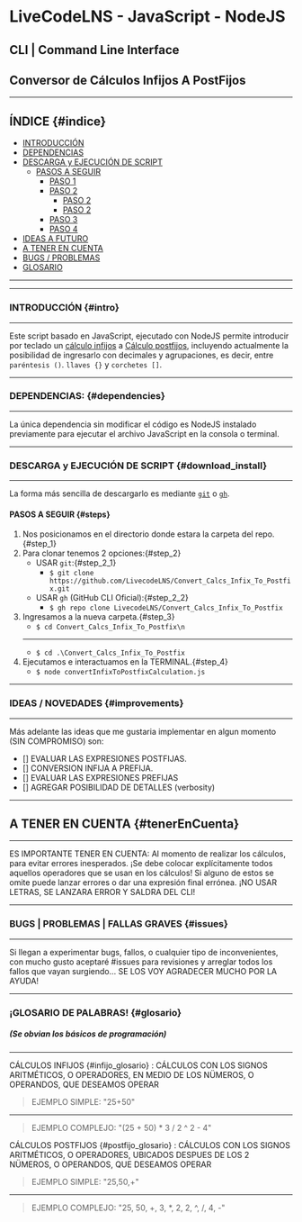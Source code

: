 # LiveCodeLNS - JavaScript - NodeJS
## CLI | Command Line Interface
## Conversor de Cálculos Infijos A PostFijos

---
## ÍNDICE {#indice}
- [INTRODUCCIÓN](#intro)
- [DEPENDENCIAS](#dependencies)
- [DESCARGA y EJECUCIÓN DE SCRIPT](download_install)
    - [PASOS A SEGUIR](#steps)
        - [PASO 1](#step_1)
        - [PASO 2](#step_2)
            - [PASO 2](#step_2_1)
            - [PASO 2](#step_2_2)
        - [PASO 3](#step_3)
        - [PASO 4](#step_4)
- [IDEAS A FUTURO](#improvements)
- [A TENER EN CUENTA](#tenerEnCuenta)
- [BUGS / PROBLEMAS](#issues)
- [GLOSARIO](#glosario)
---

---
### INTRODUCCIÓN {#intro}
---

Este script basado en JavaScript, ejecutado con NodeJS permite introducir por teclado un [cálculo infijos](#infijo_glosario) a [Cálculo postfijos](#postfijo_glosario), incluyendo actualmente la posibilidad de ingresarlo con decimales y agrupaciones, es decir, entre `paréntesis ()`. `llaves {}` y `corchetes []`.

---
### DEPENDENCIAS: {#dependencies}
---

La única dependencia sin modificar el código es NodeJS instalado previamente para ejecutar el archivo JavaScript en la consola o terminal.

---
### DESCARGA y EJECUCIÓN DE SCRIPT {#download_install}
---

La forma más sencilla de descargarlo es mediante [`git`](downloadGIT) o [`gh`](downloadGHCLI).

#### PASOS A SEGUIR {#steps}
1. Nos posicionamos en el directorio donde estara la carpeta del repo.{#step_1}
2. Para clonar tenemos 2 opciones:{#step_2}
    - USAR `git`:{#step_2_1}
        - `$ git clone https://github.com/LivecodeLNS/Convert_Calcs_Infix_To_Postfix.git`
    - USAR `gh` (GitHub CLI Oficial):{#step_2_2}
        - `$ gh repo clone LivecodeLNS/Convert_Calcs_Infix_To_Postfix`
3. Ingresamos a la nueva carpeta.{#step_3}
    - `$ cd Convert_Calcs_Infix_To_Postfix\n`
    ---
    - `$ cd .\Convert_Calcs_Infix_To_Postfix`
4. Ejecutamos e interactuamos en la TERMINAL.{#step_4}
    - `$ node convertInfixToPostfixCalculation.js`

---
### IDEAS / NOVEDADES {#improvements}
---

Más adelante las ideas que me gustaria implementar en algun momento (SIN COMPROMISO) son:
- [] EVALUAR LAS EXPRESIONES POSTFIJAS.
- [] CONVERSION INFIJA A PREFIJA.
- [] EVALUAR LAS EXPRESIONES PREFIJAS
- [] AGREGAR POSIBILIDAD DE DETALLES (verbosity)

---
## A TENER EN CUENTA {#tenerEnCuenta}
---

ES IMPORTANTE TENER EN CUENTA:
Al momento de realizar los cálculos, para evitar errores inesperados.
¡Se debe colocar explícitamente todos aquellos operadores que se usan en los cálculos!
Si alguno de estos se omite puede lanzar errores o dar una expresión final errónea.
¡NO USAR LETRAS, SE LANZARA ERROR Y SALDRA DEL CLI!

---
### BUGS | PROBLEMAS | FALLAS GRAVES {#issues}
---

Si llegan a experimentar bugs, fallos, o cualquier tipo de inconvenientes, con mucho gusto aceptaré #issues para revisiones y arreglar todos los fallos que vayan surgiendo... SE LOS VOY AGRADECER MUCHO POR LA AYUDA!

---
### ¡GLOSARIO DE PALABRAS! {#glosario}
##### (Se obvian los básicos de programación)
---

CÁLCULOS INFIJOS {#infijo_glosario}
: CÁLCULOS CON LOS SIGNOS ARITMÉTICOS, O OPERADORES, EN MEDIO DE LOS NÜMEROS, O OPERANDOS, QUE DESEAMOS OPERAR 
> EJEMPLO SIMPLE: "25+50" 
---
> EJEMPLO COMPLEJO: "(25 + 50) * 3 / 2 ^ 2 - 4"

CÁLCULOS POSTFIJOS {#postfijo_glosario}
: CÁLCULOS CON LOS SIGNOS ARITMÉTICOS, O OPERADORES, UBICADOS DESPUES DE LOS 2 NÜMEROS, O OPERANDOS, QUE DESEAMOS OPERAR 
> EJEMPLO SIMPLE: "25,50,+" 
---
> EJEMPLO COMPLEJO: "25, 50, +, 3, *, 2, 2, ^, /, 4, -"

[downloadGIT]: ""
[downloadGHCLI]: ""